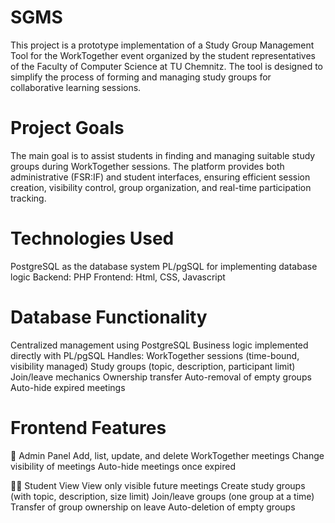# SGMS
This project is a prototype implementation of a Study Group Management Tool for the WorkTogether event organized by the student representatives of the Faculty of Computer Science at TU Chemnitz. The tool is designed to simplify the process of forming and managing study groups for collaborative learning sessions.

# Project Goals
The main goal is to assist students in finding and managing suitable study groups during WorkTogether sessions. The platform provides both administrative (FSR:IF) and student interfaces, ensuring efficient session creation, visibility control, group organization, and real-time participation tracking.

# Technologies Used
  PostgreSQL as the database system
  PL/pgSQL for implementing database logic
  Backend: PHP
  Frontend: Html, CSS, Javascript

# Database Functionality
Centralized management using PostgreSQL
Business logic implemented directly with PL/pgSQL
Handles:
  WorkTogether sessions (time-bound, visibility managed)
  Study groups (topic, description, participant limit)
  Join/leave mechanics
  Ownership transfer
  Auto-removal of empty groups
  Auto-hide expired meetings

# Frontend Features
🔐 Admin Panel
  	  Add, list, update, and delete WorkTogether meetings
      Change visibility of meetings
      Auto-hide meetings once expired

👨‍🎓 Student View
    View only visible future meetings
    Create study groups (with topic, description, size limit)
    Join/leave groups (one group at a time)
    Transfer of group ownership on leave
    Auto-deletion of empty groups
